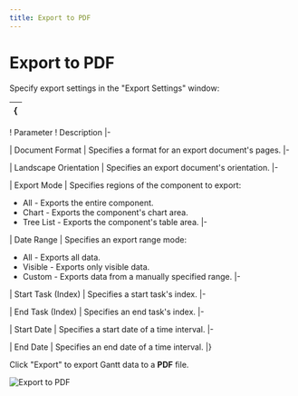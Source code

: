 ```yaml
---
title: Export to PDF
---
```

# Export to PDF

Specify export settings in the "Export Settings" window:

{|
|-
! Parameter
! Description
|-

| Document Format
| Specifies a format for an export document's pages.
|-

| Landscape Orientation
| Specifies an export document's orientation.
|-

| Export Mode
| Specifies regions of the component to export:
* All - Exports the entire component.
* Chart - Exports the component's chart area.
* Tree List - Exports the component's table area.
|-

| Date Range
| Specifies an export range mode:
* All - Exports all data.
* Visible - Exports only visible data.
* Custom - Exports data from a manually specified range.
|-

| Start Task (Index)
| Specifies a start task's index.
|-

| End Task (Index)
| Specifies an end task's index.
|-

| Start Date
| Specifies a start date of a time interval.
|-

| End Date
| Specifies an end date of a time interval. 
|}

Click "Export" to export Gantt data to a **PDF** file.

![Export to PDF](~/interface-elements-for-web/images/Gantt/export_to_pdf.png)